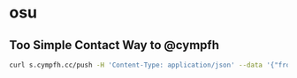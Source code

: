 # osu

## Too Simple Contact Way to @cympfh

```bash
curl s.cympfh.cc/push -H 'Content-Type: application/json' --data '{"from": "Your Name <Your E-Mail>", "body": "Hello Hello Hello"}'
```
